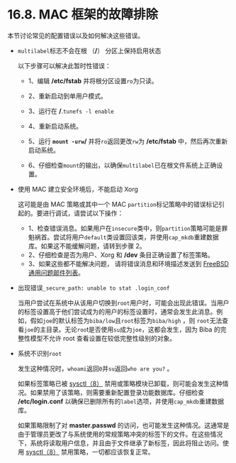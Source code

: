 # 16.8. MAC 框架的故障排除

本节讨论常见的配置错误以及如何解决这些错误。

- `multilabel`标志不会在根 （**/**） 分区上保持启用状态

  以下步骤可以解决此暂时性错误：

  - 1、编辑 **/etc/fstab** 并将根分区设置`ro`为只读。
  
  - 2、重新启动到单用户模式。
  
  - 3、运行在 **/**.`tunefs -l enable`
  
  - 4、重新启动系统。
  
  - 5、运行 **`mount -urw`/** 并将`ro`返回更改`rw`为 **/etc/fstab** 中，然后再次重新启动系统。
  
  - 6、仔细检查`mount`的输出，以确保`multilabel`已在根文件系统上正确设置。

- 使用 MAC 建立安全环境后，不能启动 Xorg 

  这可能是由 MAC 策略或其中一个 MAC `partition`标记策略中的错误标记引起的。要进行调试，请尝试以下操作：

  - 1、检查错误消息。如果用户在`insecure`类中，则`partition`策略可能是罪魁祸首。尝试将用户`default`类设置回该类，并使用`cap_mkdb`重建数据库。如果这不能缓解问题，请转到步骤 2。
  - 2、仔细检查是否为用户、Xorg 和 **/dev** 条目正确设置了标签策略。
  - 3、如果这些都不能解决问题， 请将错误消息和环境描述发送到 [FreeBSD 通用问题邮件列表](https://lists.freebsd.org/subscription/freebsd-questions)。

- 出现错误`_secure_path: unable to stat .login_conf`

  当用户尝试在系统中从该用户切换到`root`用户时，可能会出现此错误。当用户的标签设置高于他们尝试成为的用户的标签设置时，通常会发生此消息。例如，假如`joe`的默认标签为`biba/low`且`root`标签为`biba/high` ，则 `root`无法查看`joe`的主目录。无论`roo`t是否使用`su`成为`joe`，这都会发生，因为 Biba 的完整性模型不允许 root 查看设置在较低完整性级别的对象。

- 系统不识别`root`

  发生这种情况时，`whoami`返回`0`并`su`返回`who are you?` 。
  
  如果标签策略已被 [sysctl（8）](https://www.freebsd.org/cgi/man.cgi?query=sysctl&sektion=8&format=html) 禁用或策略模块已卸载，则可能会发生这种情况。如果禁用了该策略，则需要重新配置登录功能数据库。仔细检查 **/etc/login.conf** 以确保已删除所有的`label`选项，并使用`cap_mkdb`重建数据库。
  
  如果策略限制了对 **master.passwd** 的访问，也可能发生这种情况。这通常是由于管理员更改了与系统使用的常规策略冲突的标签下的文件。在这些情况下，系统将读取用户信息，并且由于文件继承了新标签，因此将阻止访问。使用 [sysctl（8）](https://www.freebsd.org/cgi/man.cgi?query=sysctl&sektion=8&format=html) 禁用策略，一切都应该恢复正常。
